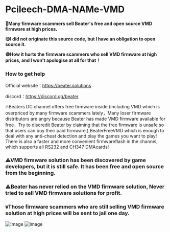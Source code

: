 # Pcileech-DMA-NAMe-VMD

**🤬Many firmware scammers sell Beater's free and open source VMD firmware at high prices.**

**😊I did not originate this source code, but I have an obligation to open source it.**

**😄How it hurts the firmware scammers who sell VMD firmware at high prices, and I won't apologise at all for that！**

### How to get help

Official website：https://beater.solutions

discord：https://discord.gg/beater

🔥Beaters DC channel offers free firmware inside (including VMD which is overpriced by many firmware scammers lately，Many loser firmware distributors are angry because Beater has made VMD firmware available for free，Try to discredit Beater by claiming that the free firmware is unsafe so that users can buy their paid firmware.),BeaterFreeVMD which is enough to deal with any anti-cheat detection and play the games you want to play! There is also a faster and more convenient firmwareflash in the channel, which supports all RS232 and CH347 DMAcards!

### ⚠VMD firmware solution has been discovered by game developers, but it is still safe.  It has been free and open source from the beginning.
### ⚠Beater has never relied on the VMD firmware solution, Never tried to sell VMD firmware solutions for profit.
### 💀Those firmware scammers who are still selling VMD firmware solution at high prices will be sent to jail one day.
![image](https://github.com/user-attachments/assets/eda4c589-cadc-40aa-b0cc-d649974852b1)
![image](https://github.com/user-attachments/assets/874465ef-598b-4e79-8dab-58a297a8f14d)

